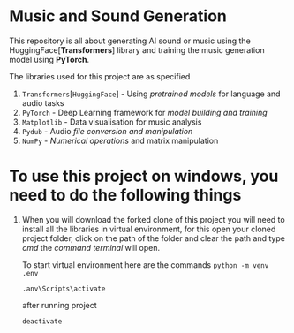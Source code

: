 # Music and Sound Generation
This repository is all about generating AI sound or music using the HuggingFace[**Transformers**] library and training the music generation model using **PyTorch**. 

The libraries used for this project are as specified 
1. `Transformers`[`HuggingFace`] - Using *pretrained models* for language and audio tasks
2. `PyTorch` - Deep Learning framework for *model building and training*
3. `Matplotlib` - Data visualisation for music analysis
4. `Pydub` - Audio *file conversion and manipulation*
5. `NumPy` - *Numerical operations* and matrix manipulation

# To use this project on windows, you need to do the following things 

1. When you will download the forked clone of this project you will need to install all the libraries in virtual environment, for this open your cloned project folder, click on the path of the folder and clear the path and type *cmd* the *command terminal* will open.

   To start virtual environment here are the commands
   `python -m venv .env`

   `.anv\Scripts\activate`
   
   after running project
   
   `deactivate`
   
